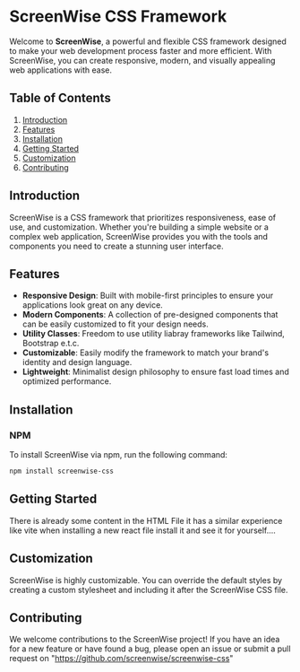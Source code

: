 # ScreenWise CSS Framework

Welcome to **ScreenWise**, a powerful and flexible CSS framework designed to make your web development process faster and more efficient. With ScreenWise, you can create responsive, modern, and visually appealing web applications with ease.

## Table of Contents

1. [Introduction](#introduction)
2. [Features](#features)
3. [Installation](#installation)
4. [Getting Started](#getting-started)
7. [Customization](#customization)
9. [Contributing](#contributing)

## Introduction

ScreenWise is a CSS framework that prioritizes responsiveness, ease of use, and customization. Whether you're building a simple website or a complex web application, ScreenWise provides you with the tools and components you need to create a stunning user interface.

## Features

- **Responsive Design**: Built with mobile-first principles to ensure your applications look great on any device.
- **Modern Components**: A collection of pre-designed components that can be easily customized to fit your design needs.
- **Utility Classes**: Freedom to use utility liabray frameworks like Tailwind, Bootstrap e.t.c.
- **Customizable**: Easily modify the framework to match your brand's identity and design language.
- **Lightweight**: Minimalist design philosophy to ensure fast load times and optimized performance.

## Installation

### NPM

To install ScreenWise via npm, run the following command:

```bash 
npm install screenwise-css
```
## Getting Started

There is already some content in the HTML File it has a similar experience like vite when installing a new react file install it and see it for yourself....

## Customization
ScreenWise is highly customizable. You can override the default styles by creating a custom stylesheet and including it after the ScreenWise CSS file.


## Contributing
We welcome contributions to the ScreenWise project! If you have an idea for a new feature or have found a bug, please open an issue or submit a pull request on "https://github.com/screenwise/screenwise-css"